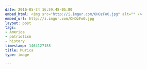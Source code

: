 ```yaml
---
date: 2016-05-24 16:59:48-05:00
embed_html: <img src="http://i.imgur.com/OHOzFo0.jpg" alt="" />
embed_url: http://i.imgur.com/OHOzFo0.jpg
layout: post
tags:
- America
- patriotism
- history
timestamp: 1464127188
title: Murica
type: image

---
```

<img src="http://i.imgur.com/OHOzFo0.jpg" alt="" />

